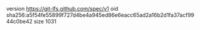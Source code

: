 version https://git-lfs.github.com/spec/v1
oid sha256:a5f54fe55899f727d4be4a945ed86e6eacc65ad2a16b2d1fa37acf9944c0be42
size 1031
